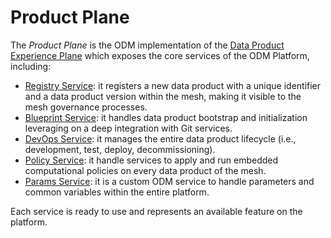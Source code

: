 # Product Plane

The *Product Plane* is the ODM implementation of the [Data Product Experience Plane](../../concepts/logical-planes/data-product-experience-plane.md) which exposes the core services of the ODM Platform, including:

* [Registry Service](./registry.md): it registers a new data product with a unique identifier and a data product version within the mesh, making it visible to the mesh governance processes.
* [Blueprint Service](./blueprint.md): it handles data product bootstrap and initialization leveraging on a deep integration with Git services.
* [DevOps Service](./devops.md): it manages the entire data product lifecycle (i.e., development, test, deploy, decommissioning).
* [Policy Service](./policy.md): it handle services to apply and run embedded computational policies on every data product of the mesh.
* [Params Service](./params.md): it is a custom ODM service to handle parameters and common variables within the entire platform.

Each service is ready to use and represents an available feature on the platform.